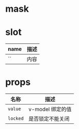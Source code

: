 # mask


# slot

| name                 | 描述                         |
|----------------------|------------------------------|
|``                    |内容|


# props

| 名称                  | 描述                         |
|----------------------|------------------------------|
|`value`               | v-model 绑定的值 |
|`locked`              | 是否锁定不能关闭 |


